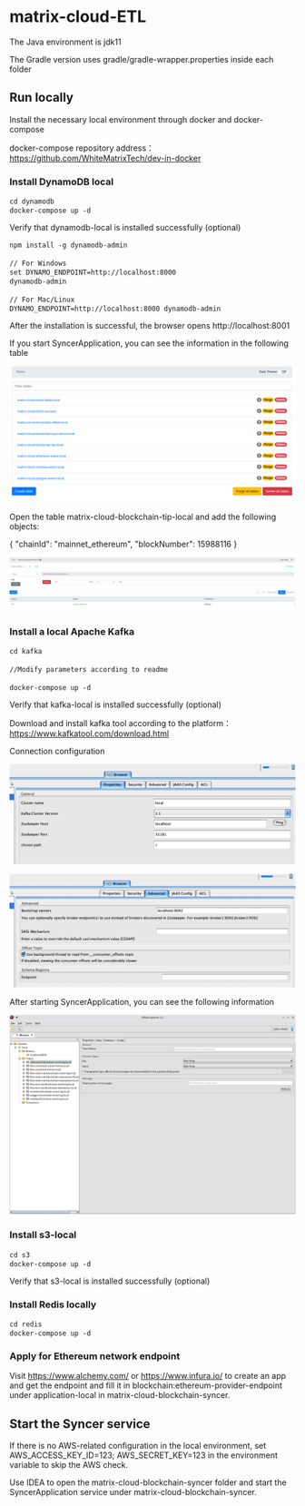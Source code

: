 # matrix-cloud-ETL

The Java environment is jdk11

The Gradle version uses gradle/gradle-wrapper.properties inside each folder

## Run locally

Install the necessary local environment through docker and docker-compose

docker-compose repository address：https://github.com/WhiteMatrixTech/dev-in-docker

### Install DynamoDB local

```
cd dynamodb
docker-compose up -d
```

Verify that dynamodb-local is installed successfully (optional)

```
npm install -g dynamodb-admin

// For Windows
set DYNAMO_ENDPOINT=http://localhost:8000
dynamodb-admin

// For Mac/Linux
DYNAMO_ENDPOINT=http://localhost:8000 dynamodb-admin
```

After the installation is successful, the browser opens http://localhost:8001

If you start SyncerApplication, you can see the information in the following table

![](dynamodb-admin.png)

Open the table matrix-cloud-blockchain-tip-local and add the following objects:

{
"chainId": "mainnet_ethereum",
"blockNumber": 15988116 }

![](matrix-cloud-blockchain-tip-local.png)

### Install a local Apache Kafka

```
cd kafka

//Modify parameters according to readme

docker-compose up -d
```

Verify that kafka-local is installed successfully (optional)

Download and install kafka tool according to the platform：https://www.kafkatool.com/download.html

Connection configuration

![](kafka-viewer-config1.png)

![](kafka-viewer-config2.png)

After starting SyncerApplication, you can see the following information

![](kafka-viewer.png)

### Install s3-local

```
cd s3
docker-compose up -d
```

Verify that s3-local is installed successfully (optional)

### Install Redis locally

```
cd redis
docker-compose up -d
```

### Apply for Ethereum network endpoint

Visit https://www.alchemy.com/ or https://www.infura.io/ to create an app and get the endpoint and
fill it in blockchain:ethereum-provider-endpoint under application-local in
matrix-cloud-blockchain-syncer.

## Start the Syncer service

If there is no AWS-related configuration in the local environment, set AWS_ACCESS_KEY_ID=123;
AWS_SECRET_KEY=123 in the environment variable to skip the AWS check.

Use IDEA to open the matrix-cloud-blockchain-syncer folder and start the SyncerApplication service
under matrix-cloud-blockchain-syncer.
